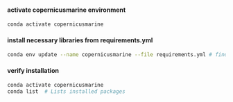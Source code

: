 #### activate copernicusmarine environment
```bash
conda activate copernicusmarine
```
#### install necessary libraries from requirements.yml
```bash
conda env update --name copernicusmarine --file requirements.yml # find requirments.yml in this repository
```
#### verify installation
```bash
conda activate copernicusmarine
conda list  # Lists installed packages
```
